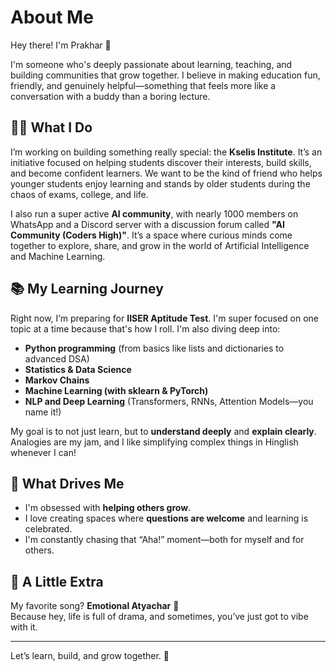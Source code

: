 
# About Me

Hey there! I'm Prakhar 🐤

I'm someone who's deeply passionate about learning, teaching, and building communities that grow together. I believe in making education fun, friendly, and genuinely helpful—something that feels more like a conversation with a buddy than a boring lecture.

## 👨‍🏫 What I Do

I’m working on building something really special: the **Kselis Institute**. It’s an initiative focused on helping students discover their interests, build skills, and become confident learners. We want to be the kind of friend who helps younger students enjoy learning and stands by older students during the chaos of exams, college, and life.

I also run a super active **AI community**, with nearly 1000 members on WhatsApp and a Discord server with a discussion forum called **"AI Community (Coders High)"**. It’s a space where curious minds come together to explore, share, and grow in the world of Artificial Intelligence and Machine Learning.

## 📚 My Learning Journey

Right now, I’m preparing for **IISER Aptitude Test**. I'm super focused on one topic at a time because that's how I roll. I'm also diving deep into:

- **Python programming** (from basics like lists and dictionaries to advanced DSA)
- **Statistics & Data Science**
- **Markov Chains**
- **Machine Learning (with sklearn & PyTorch)**
- **NLP and Deep Learning** (Transformers, RNNs, Attention Models—you name it!)

My goal is to not just learn, but to **understand deeply** and **explain clearly**. Analogies are my jam, and I like simplifying complex things in Hinglish whenever I can!

## 🎯 What Drives Me

- I'm obsessed with **helping others grow**.
- I love creating spaces where **questions are welcome** and learning is celebrated.
- I'm constantly chasing that “Aha!” moment—both for myself and for others.

## 🎵 A Little Extra

My favorite song? **Emotional Atyachar** 🎸  
Because hey, life is full of drama, and sometimes, you’ve just got to vibe with it.

---

Let’s learn, build, and grow together. 🚀  
